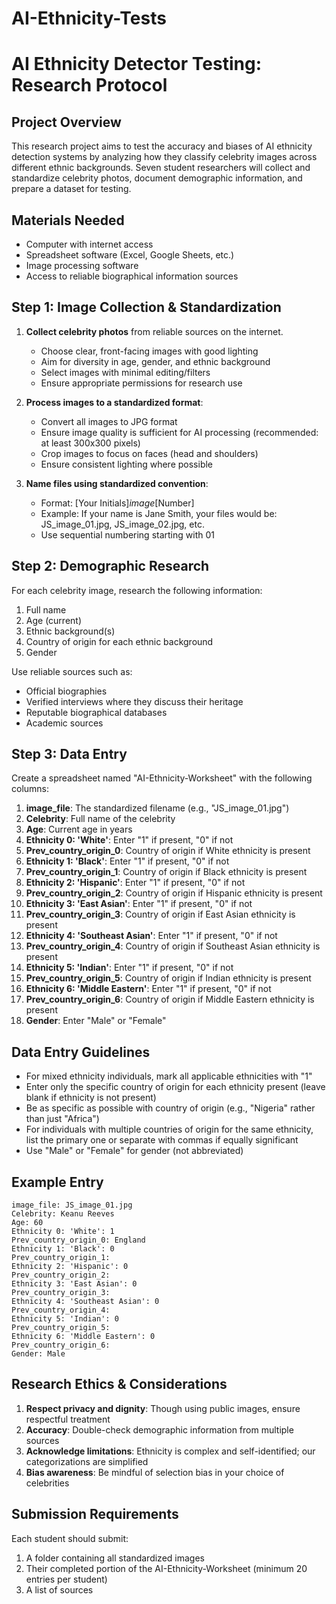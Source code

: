 # AI-Ethnicity-Tests


# AI Ethnicity Detector Testing: Research Protocol

## Project Overview
This research project aims to test the accuracy and biases of AI ethnicity detection systems by analyzing how they classify celebrity images across different ethnic backgrounds. Seven student researchers will collect and standardize celebrity photos, document demographic information, and prepare a dataset for testing.

## Materials Needed
- Computer with internet access
- Spreadsheet software (Excel, Google Sheets, etc.)
- Image processing software
- Access to reliable biographical information sources

## Step 1: Image Collection & Standardization
1. **Collect celebrity photos** from reliable sources on the internet.
   - Choose clear, front-facing images with good lighting
   - Aim for diversity in age, gender, and ethnic background
   - Select images with minimal editing/filters
   - Ensure appropriate permissions for research use

2. **Process images to a standardized format**:
   - Convert all images to JPG format
   - Ensure image quality is sufficient for AI processing (recommended: at least 300x300 pixels)
   - Crop images to focus on faces (head and shoulders)
   - Ensure consistent lighting where possible

3. **Name files using standardized convention**:
   - Format: [Your Initials]_image_[Number]
   - Example: If your name is Jane Smith, your files would be: JS_image_01.jpg, JS_image_02.jpg, etc.
   - Use sequential numbering starting with 01

## Step 2: Demographic Research
For each celebrity image, research the following information:
1. Full name
2. Age (current)
3. Ethnic background(s)
4. Country of origin for each ethnic background
5. Gender

Use reliable sources such as:
- Official biographies
- Verified interviews where they discuss their heritage
- Reputable biographical databases
- Academic sources

## Step 3: Data Entry
Create a spreadsheet named "AI-Ethnicity-Worksheet" with the following columns:

1. **image_file**: The standardized filename (e.g., "JS_image_01.jpg")
2. **Celebrity**: Full name of the celebrity
3. **Age**: Current age in years
4. **Ethnicity 0: 'White'**: Enter "1" if present, "0" if not
5. **Prev_country_origin_0**: Country of origin if White ethnicity is present
6. **Ethnicity 1: 'Black'**: Enter "1" if present, "0" if not
7. **Prev_country_origin_1**: Country of origin if Black ethnicity is present
8. **Ethnicity 2: 'Hispanic'**: Enter "1" if present, "0" if not
9. **Prev_country_origin_2**: Country of origin if Hispanic ethnicity is present
10. **Ethnicity 3: 'East Asian'**: Enter "1" if present, "0" if not
11. **Prev_country_origin_3**: Country of origin if East Asian ethnicity is present
12. **Ethnicity 4: 'Southeast Asian'**: Enter "1" if present, "0" if not
13. **Prev_country_origin_4**: Country of origin if Southeast Asian ethnicity is present
14. **Ethnicity 5: 'Indian'**: Enter "1" if present, "0" if not
15. **Prev_country_origin_5**: Country of origin if Indian ethnicity is present
16. **Ethnicity 6: 'Middle Eastern'**: Enter "1" if present, "0" if not
17. **Prev_country_origin_6**: Country of origin if Middle Eastern ethnicity is present
18. **Gender**: Enter "Male" or "Female"

## Data Entry Guidelines
- For mixed ethnicity individuals, mark all applicable ethnicities with "1"
- Enter only the specific country of origin for each ethnicity present (leave blank if ethnicity is not present)
- Be as specific as possible with country of origin (e.g., "Nigeria" rather than just "Africa")
- For individuals with multiple countries of origin for the same ethnicity, list the primary one or separate with commas if equally significant
- Use "Male" or "Female" for gender (not abbreviated)

## Example Entry
```
image_file: JS_image_01.jpg
Celebrity: Keanu Reeves
Age: 60
Ethnicity 0: 'White': 1
Prev_country_origin_0: England
Ethnicity 1: 'Black': 0
Prev_country_origin_1: 
Ethnicity 2: 'Hispanic': 0
Prev_country_origin_2: 
Ethnicity 3: 'East Asian': 0
Prev_country_origin_3: 
Ethnicity 4: 'Southeast Asian': 0
Prev_country_origin_4: 
Ethnicity 5: 'Indian': 0
Prev_country_origin_5: 
Ethnicity 6: 'Middle Eastern': 0
Prev_country_origin_6: 
Gender: Male
```

## Research Ethics & Considerations
1. **Respect privacy and dignity**: Though using public images, ensure respectful treatment
2. **Accuracy**: Double-check demographic information from multiple sources
3. **Acknowledge limitations**: Ethnicity is complex and self-identified; our categorizations are simplified
4. **Bias awareness**: Be mindful of selection bias in your choice of celebrities

## Submission Requirements
Each student should submit:
1. A folder containing all standardized images
2. Their completed portion of the AI-Ethnicity-Worksheet (minimum 20 entries per student)
3. A list of sources
